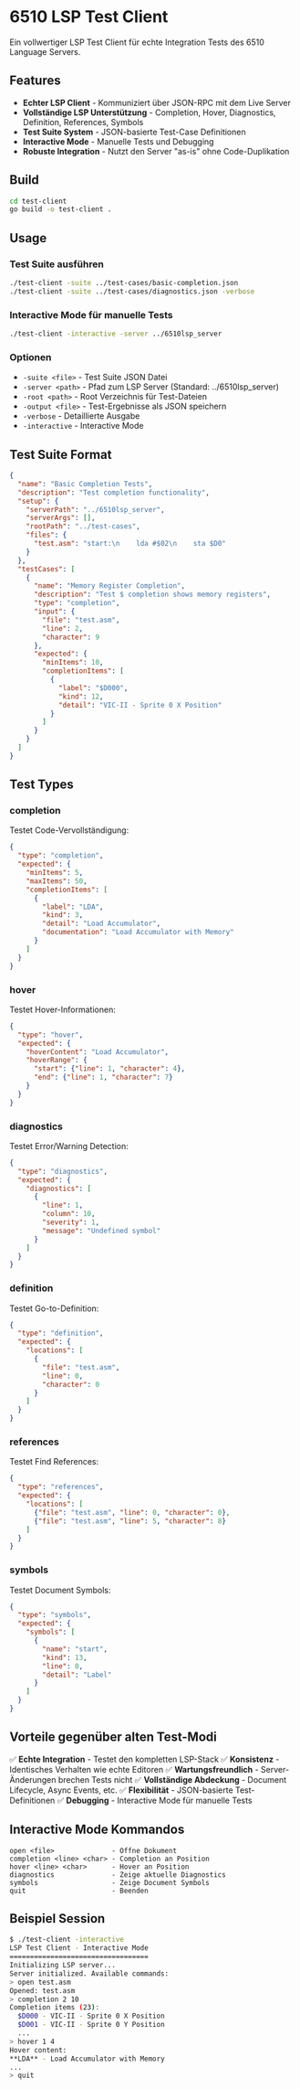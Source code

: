 # 6510 LSP Test Client

Ein vollwertiger LSP Test Client für echte Integration Tests des 6510 Language Servers.

## Features

- **Echter LSP Client** - Kommuniziert über JSON-RPC mit dem Live Server
- **Vollständige LSP Unterstützung** - Completion, Hover, Diagnostics, Definition, References, Symbols
- **Test Suite System** - JSON-basierte Test-Case Definitionen
- **Interactive Mode** - Manuelle Tests und Debugging
- **Robuste Integration** - Nutzt den Server "as-is" ohne Code-Duplikation

## Build

```bash
cd test-client
go build -o test-client .
```

## Usage

### Test Suite ausführen
```bash
./test-client -suite ../test-cases/basic-completion.json
./test-client -suite ../test-cases/diagnostics.json -verbose
```

### Interactive Mode für manuelle Tests
```bash
./test-client -interactive -server ../6510lsp_server
```

### Optionen
- `-suite <file>` - Test Suite JSON Datei
- `-server <path>` - Pfad zum LSP Server (Standard: ../6510lsp_server)
- `-root <path>` - Root Verzeichnis für Test-Dateien
- `-output <file>` - Test-Ergebnisse als JSON speichern
- `-verbose` - Detaillierte Ausgabe
- `-interactive` - Interactive Mode

## Test Suite Format

```json
{
  "name": "Basic Completion Tests",
  "description": "Test completion functionality",
  "setup": {
    "serverPath": "../6510lsp_server",
    "serverArgs": [],
    "rootPath": "../test-cases",
    "files": {
      "test.asm": "start:\n    lda #$02\n    sta $D0"
    }
  },
  "testCases": [
    {
      "name": "Memory Register Completion",
      "description": "Test $ completion shows memory registers",
      "type": "completion",
      "input": {
        "file": "test.asm",
        "line": 2,
        "character": 9
      },
      "expected": {
        "minItems": 10,
        "completionItems": [
          {
            "label": "$D000",
            "kind": 12,
            "detail": "VIC-II - Sprite 0 X Position"
          }
        ]
      }
    }
  ]
}
```

## Test Types

### completion
Testet Code-Vervollständigung:
```json
{
  "type": "completion",
  "expected": {
    "minItems": 5,
    "maxItems": 50,
    "completionItems": [
      {
        "label": "LDA",
        "kind": 3,
        "detail": "Load Accumulator",
        "documentation": "Load Accumulator with Memory"
      }
    ]
  }
}
```

### hover
Testet Hover-Informationen:
```json
{
  "type": "hover",
  "expected": {
    "hoverContent": "Load Accumulator",
    "hoverRange": {
      "start": {"line": 1, "character": 4},
      "end": {"line": 1, "character": 7}
    }
  }
}
```

### diagnostics
Testet Error/Warning Detection:
```json
{
  "type": "diagnostics",
  "expected": {
    "diagnostics": [
      {
        "line": 1,
        "column": 10,
        "severity": 1,
        "message": "Undefined symbol"
      }
    ]
  }
}
```

### definition
Testet Go-to-Definition:
```json
{
  "type": "definition",
  "expected": {
    "locations": [
      {
        "file": "test.asm",
        "line": 0,
        "character": 0
      }
    ]
  }
}
```

### references
Testet Find References:
```json
{
  "type": "references",
  "expected": {
    "locations": [
      {"file": "test.asm", "line": 0, "character": 0},
      {"file": "test.asm", "line": 5, "character": 8}
    ]
  }
}
```

### symbols
Testet Document Symbols:
```json
{
  "type": "symbols",
  "expected": {
    "symbols": [
      {
        "name": "start",
        "kind": 13,
        "line": 0,
        "detail": "Label"
      }
    ]
  }
}
```

## Vorteile gegenüber alten Test-Modi

✅ **Echte Integration** - Testet den kompletten LSP-Stack
✅ **Konsistenz** - Identisches Verhalten wie echte Editoren
✅ **Wartungsfreundlich** - Server-Änderungen brechen Tests nicht
✅ **Vollständige Abdeckung** - Document Lifecycle, Async Events, etc.
✅ **Flexibilität** - JSON-basierte Test-Definitionen
✅ **Debugging** - Interactive Mode für manuelle Tests

## Interactive Mode Kommandos

```
open <file>              - Öffne Dokument
completion <line> <char> - Completion an Position
hover <line> <char>      - Hover an Position
diagnostics              - Zeige aktuelle Diagnostics
symbols                  - Zeige Document Symbols
quit                     - Beenden
```

## Beispiel Session

```bash
$ ./test-client -interactive
LSP Test Client - Interactive Mode
==================================
Initializing LSP server...
Server initialized. Available commands:
> open test.asm
Opened: test.asm
> completion 2 10
Completion items (23):
  $D000 - VIC-II - Sprite 0 X Position
  $D001 - VIC-II - Sprite 0 Y Position
  ...
> hover 1 4
Hover content:
**LDA** - Load Accumulator with Memory
...
> quit
```